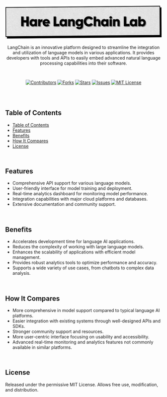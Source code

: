 <p align="center">
   <img src="https://raw.githubusercontent.com/harehimself/langchain-lab/master/Hare_Langchain-Lab.png">
</p>

<p align="center">
   LangChain is an innovative platform designed to streamline the integration and utilization of language models in various applications. It provides developers with tools and APIs to easily embed advanced natural language processing capabilities into their software.
</p>
<br>

<p align="center">
  <a href="https://github.com/harehimself/langchain-lab/graphs/contributors">
    <img src="https://img.shields.io/github/contributors/harehimself/langchain-lab" alt="Contributors"></a>
  <a href="https://github.com/harehimself/langchain-lab/network/members">
    <img src="https://img.shields.io/github/forks/harehimself/langchain-lab" alt="Forks"></a>
  <a href="https://github.com/harehimself/langchain-lab/stargazers">
    <img src="https://img.shields.io/github/stars/harehimself/langchain-lab" alt="Stars"></a>
  <a href="https://github.com/harehimself/langchain-lab/issues">
    <img src="https://img.shields.io/github/issues/harehimself/langchain-lab" alt="Issues"></a>
  <a href="https://github.com/harehimself/langchain-lab/blob/main/LICENSE">
    <img src="https://img.shields.io/github/license/harehimself/langchain-lab" alt="MIT License"></a>
</p>

<br><br>

## Table of Contents
- [Table of Contents](#table-of-contents)
- [Features](#features)
- [Benefits](#features)
- [How It Compares](#features)
- [License](#license)
<br>

## Features
- Comprehensive API support for various language models.
- User-friendly interface for model training and deployment.
- Real-time analytics dashboard for monitoring model performance.
- Integration capabilities with major cloud platforms and databases.
- Extensive documentation and community support.
<br>

## Benefits
- Accelerates development time for language AI applications.
- Reduces the complexity of working with large language models.
- Enhances the scalability of applications with efficient model management.
- Provides robust analytics tools to optimize performance and accuracy.
- Supports a wide variety of use cases, from chatbots to complex data analysis.
<br>

## How It Compares
- More comprehensive in model support compared to typical language AI platforms.
- Easier integration with existing systems through well-designed APIs and SDKs.
- Stronger community support and resources.
- More user-centric interface focusing on usability and accessibility.
- Advanced real-time monitoring and analytics features not commonly available in similar platforms.
<br>

## License
Released under the permissive MIT License. Allows free use, modification, and distribution.
